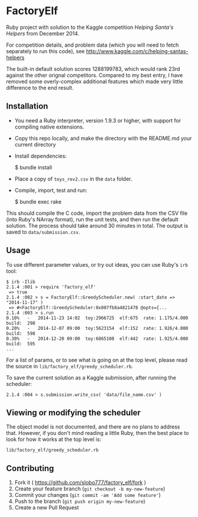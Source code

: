 # FactoryElf

Ruby project with solution to the Kaggle competition *Helping Santa's Helpers* from December 2014.

For competition details, and problem data (which you will need to fetch separately to run this code),
see http://www.kaggle.com/c/helping-santas-helpers

The built-in default solution scores 1288199783, which would rank 23rd against
the other orignal competitors. Compared to my best entry, I have removed some overly-complex
additional features which made very little difference to the end result.

## Installation

 * You need a Ruby interpreter, version 1.9.3 or higher, with support for compiling native extensions.

 * Copy this repo locally, and make the directory with the README.md your current directory

 * Install dependencies:


    $ bundle install


 * Place a copy of ```toys_rev2.csv``` in the ```data``` folder.

 * Compile, import, test and run:


    $ bundle exec rake


This should compile the C code, import the problem data from the CSV file (into Ruby's NArray
format), run the unit tests, and then run the default solution. The process should take
around 30 minutes in total. The output is saved to ```data/submission.csv```.

## Usage

To use different parameter values, or try out ideas, you can use Ruby's ```irb``` tool:


    $ irb -Ilib
    2.1.4 :001 > require 'factory_elf'
     => true
    2.1.4 :002 > s = FactoryElf::GreedyScheduler.new( :start_date => "2014-11-17" )
     => #<FactoryElf::GreedyScheduler:0x007fb8a4821478 @opts={...
    2.1.4 :003 > s.run
    0.10%   -   2014-11-23 14:02  toy:2966725  elf:675  rate: 1.175/4.000  build:  298
    0.20%   -   2014-12-07 09:00  toy:5623154  elf:152  rate: 1.926/4.000  build:  598
    0.30%   -   2014-12-20 09:00  toy:6865108  elf:442  rate: 1.925/4.000  build:  595
    ...

For a list of params, or to see what is going on at the top level, please read the source in ```lib/factory_elf/greedy_scheduler.rb```.

To save the current solution as a Kaggle submission, after running the scheduler:

    2.1.4 :004 > s.submission.write_csv( 'data/file_name.csv' )

## Viewing or modifying the scheduler

The object model is not documented, and there are no plans to address that. However, if you
don't mind reading a little Ruby, then the best place to look for how it works at the top level is:

    lib/factory_elf/greedy_scheduler.rb

## Contributing

1. Fork it ( https://github.com/slobo777/factory_elf/fork )
2. Create your feature branch (`git checkout -b my-new-feature`)
3. Commit your changes (`git commit -am 'Add some feature'`)
4. Push to the branch (`git push origin my-new-feature`)
5. Create a new Pull Request
